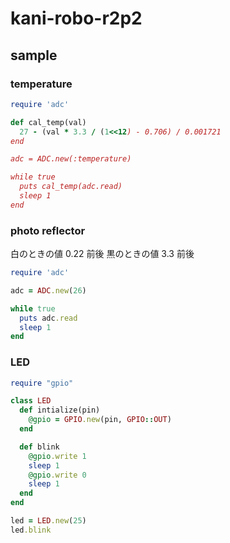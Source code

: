 # kani-robo-r2p2

  
## sample

### temperature

```ruby
require 'adc'

def cal_temp(val)
  27 - (val * 3.3 / (1<<12) - 0.706) / 0.001721
end

adc = ADC.new(:temperature)

while true
  puts cal_temp(adc.read)
  sleep 1
end
```

### photo reflector

白のときの値 0.22 前後
黒のときの値 3.3 前後

```ruby
require 'adc'

adc = ADC.new(26)

while true
  puts adc.read
  sleep 1
end
```

### LED

```ruby
require "gpio"

class LED
  def intialize(pin)
    @gpio = GPIO.new(pin, GPIO::OUT)
  end

  def blink
    @gpio.write 1
    sleep 1
    @gpio.write 0
    sleep 1
  end
end

led = LED.new(25)
led.blink
```